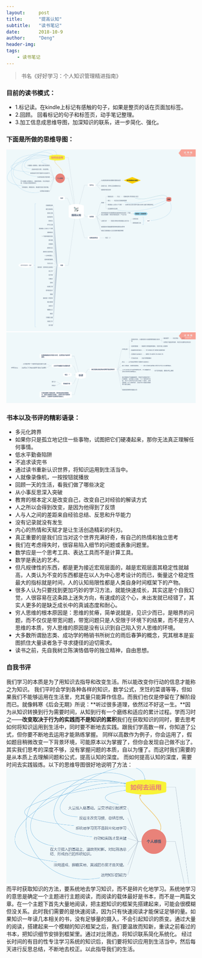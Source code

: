 ```yaml
---
layout:     post
title:      "提高认知"
subtitle:   "读书笔记"
date:       2018-10-9
author:     "Deng"
header-img: 
tags:
    - 读书笔记
---
```

> 书名《好好学习：个人知识管理精进指南》

### 目前的读书模式： ###
- 1.标记读。在kindle上标记有感触的句子，如果是整页的话在页面加标签。
- 2.回顾。 回看标记的句子和标签页，动手笔记整理。
- 3.加工信息成思维导图，加深知识的联系，进一步简化、强化。

### 下面是所做的思维导图： ###
![00](/img/x1.png)
![11](/img/x1+.png)
### 书本以及书评的精彩语录： ###
- 多元化跨界
- 如果你只是孤立地记住一些事物，试图把它们硬凑起来，那你无法真正理解任何事情。
- 低水平勤奋陷阱
- 不追求读完书
- 通过读书重新认识世界，将知识运用到生活当中。
- 人就像录像机，一按按钮就播放
- 回顾一天的生活，看我们做了哪些决定
- 从小事反思深入突破
- 教育的根本定义是改变自己，改变自己对经验的解读方式
- 人之所以会得到改变，是因为他得到了反馈
- 人与人之间的差距来自经验总结、反思和升华能力
- 没有记录就没有发生
- 内心的热情和天赋才是让生活创造精彩的利刃。
- 真正重要的是我们应当对这个世界充满好奇，有自己的热情和独立思考
- 我们在考虑得失时，很容易陷入细节的问题或表象问题里。
- 数学应是一个思考工具、表达工具而不是计算工具。
- 数学是表达的艺术。
- 但凡规律性的东西，都是更为接近宏观层面的，越是宏观层面其稳定性就越高，人类认为不变的东西都是在以人为中心思考设计的而已，衡量这个稳定性最大的指标就是时间，人的认知局限性都是人类自身时间框架下的产物。
- 很多人认为只要找到更加巧妙的学习方法，就能快速成长，其实这是个自我幻觉，人很容易在这条路上迷失方向，有速成的这个心，未出发就已经错了，其实人更多的是缺乏成长中的真诚态度和耐心。
- 穷人思维的根本原因是：思维的贫瘠，简单说就是，见识少而已，是眼界的问题，而不仅仅是带宽问题，带宽问题只是人受限于环境下的结果，而不是穷人思维的本质，穷人思维的原因是没有认识到自己陷入穷人思维的环境。
- 大多数所谓励志类、成功学的畅销书所树立的雨后春笋的概念，究其根本是妄图抓住大量读者急于寻求捷径的迫切需求。
- 读书之前，先自我树立陈演恪倡导的独立精神，自由思想。

### 自我书评 ###
我们学习的本质是为了用知识去指导和改变生活。所以能改变你行动的信息才能称之为知识。
我们平时会学到各种各样的知识，数学公式，烹饪的菜谱等等，但如果我们不能够运用在生活里，充其量只能算作信息。而我们也仅是停留在了解阶段而已。就像韩寒《后会无期》所说：**听过很多道理，依然过不好这一生。**因为从知识转换到行为需要时间，从知到行有一个磨练和适应的累计过程。学而习时之——**改变取决于行为的实践而不是知识的累积**我们在获取知识的同时，要去思考如何将知识运用到生活中，同时要不断地去实践。跟我们学高数一样，你知道了公式，但你要不断地去运用才能熟练掌握。
同样以高数作为例子，你会运用了，假如题目稍微改变一下背景环境，可能原本以为掌握了，但你会发现自己做不出了。其实我们思考的深度不够，没有掌握问题的本质，自以为懂了。而这时我们需要的是从本质上去理解问题和公式，提高认知的深度。
而如何提高认知的深度，需要时间去实践锻炼。以下的思维导图很好地说明了方法：
![22](/img/x1++.png)
而平时获取知识的方法，要系统地去学习知识，而不是碎片化地学习。系统地学习的意思是确定一个主题进行主题阅读，而阅读的载体最好是书本，而不是一两篇文章。在一个主题下首先大量地阅读，把主题知识的框架先搭建起来，可能会很模糊但没关系。此时我们需要的是快速阅读，因为只有快速阅读才能保证足够的量。如果知识一年读几本相关的书，没有足够量的摄入，不会引起知识的质变。通过大量的阅读，搭建起来一个模糊的知识框架之后，我们要温故而知新，重读之前看过的书本，把知识细节安排到框架里。通过对比筛选，将知识联系简化系统化。
经过长时间的有目的性专注学习系统的知识后，我们要将知识应用到生活当中，然后每天进行反思总结，不断地去校正。以此指导我们的生活。